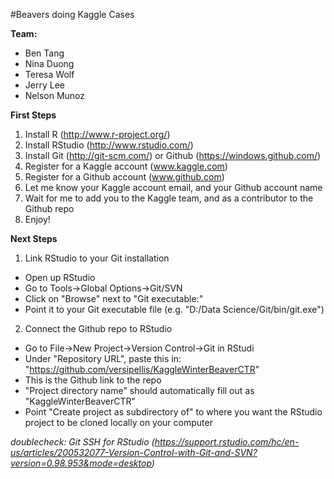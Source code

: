 #Beavers doing Kaggle Cases

**Team:**
- Ben Tang
- Nina Duong
- Teresa Wolf
- Jerry Lee
- Nelson Munoz

**First Steps**  
1. Install R (http://www.r-project.org/)  
2. Install RStudio (http://www.rstudio.com/)  
3. Install Git (http://git-scm.com/) or Github (https://windows.github.com/)  
4. Register for a Kaggle account (www.kaggle.com)  
5. Register for a Github account (www.github.com)  
6. Let me know your Kaggle account email, and your Github account name  
7. Wait for me to add you to the Kaggle team, and as a contributor to the Github repo  
8. Enjoy!  

**Next Steps**  
1. Link RStudio to your Git installation
  * Open up RStudio
  * Go to Tools->Global Options->Git/SVN
  * Click on "Browse" next to "Git executable:"
  * Point it to your Git executable file (e.g. "D:/Data Science/Git/bin/git.exe")

2. Connect the Github repo to RStudio
  * Go to File->New Project->Version Control->Git in RStudi
  * Under "Repository URL", paste this in: "https://github.com/versipellis/KaggleWinterBeaverCTR"
  * This is the Github link to the repo
  * "Project directory name" should automatically fill out as "KaggleWinterBeaverCTR"
  * Point "Create project as subdirectory of" to where you want the RStudio project to be cloned locally on your computer
  
  
*doublecheck: Git SSH for RStudio (https://support.rstudio.com/hc/en-us/articles/200532077-Version-Control-with-Git-and-SVN?version=0.98.953&mode=desktop)*  